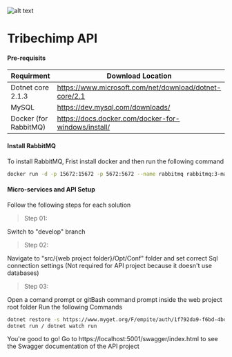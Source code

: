 ![alt text](http://empite.com/img/logo.png "Empite")
# Tribechimp API

#### Pre-requisits

| Requirment | Download Location |
| ------ | ------ |
| Dotnet core 2.1.3  | https://www.microsoft.com/net/download/dotnet-core/2.1 |
| MySQL | https://dev.mysql.com/downloads/ |
| Docker (for RabbitMQ) | https://docs.docker.com/docker-for-windows/install/ |

#### Install RabbitMQ

To install RabbitMQ, Frist install docker and then run the following command 

```sh
docker run -d -p 15672:15672 -p 5672:5672 --name rabbitmq rabbitmq:3-management
```

#### Micro-services and API Setup

Follow the following steps for each solution

> Step 01:

Switch to "develop" branch

> Step 02:

Navigate to "src/{web project folder}/Opt/Conf" folder and set correct Sql connection settings (Not required for API project because it doesn't use databases)

> Step 03:

Open a comand prompt or gitBash command prompt inside the web project root folder
Run the following Commands

```sh
dotnet restore -s https://www.myget.org/F/empite/auth/1f792da9-f6bd-4bd6-84cd-77833d9fc898/api/v3/index.json -s https://api.nuget.org/v3/index.json
dotnet run / dotnet watch run 
```
You're good to go!
Go to  https://localhost:5001/swagger/index.html to see the Swagger documentation of the API project
